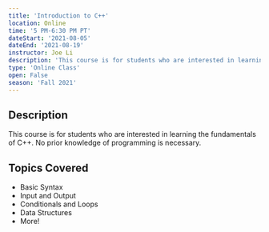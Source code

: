 ```yaml
---
title: 'Introduction to C++'
location: Online
time: '5 PM-6:30 PM PT'
dateStart: '2021-08-05'
dateEnd: '2021-08-19'
instructor: Joe Li
description: 'This course is for students who are interested in learning the fundamentals of C++. No prior knowledge of programming is necessary.'
type: 'Online Class'
open: False
season: 'Fall 2021'
---
```


## Description

This course is for students who are interested in learning the fundamentals of C++. No prior knowledge of programming is necessary.

## Topics Covered

- Basic Syntax
- Input and Output
- Conditionals and Loops
- Data Structures
- More!
